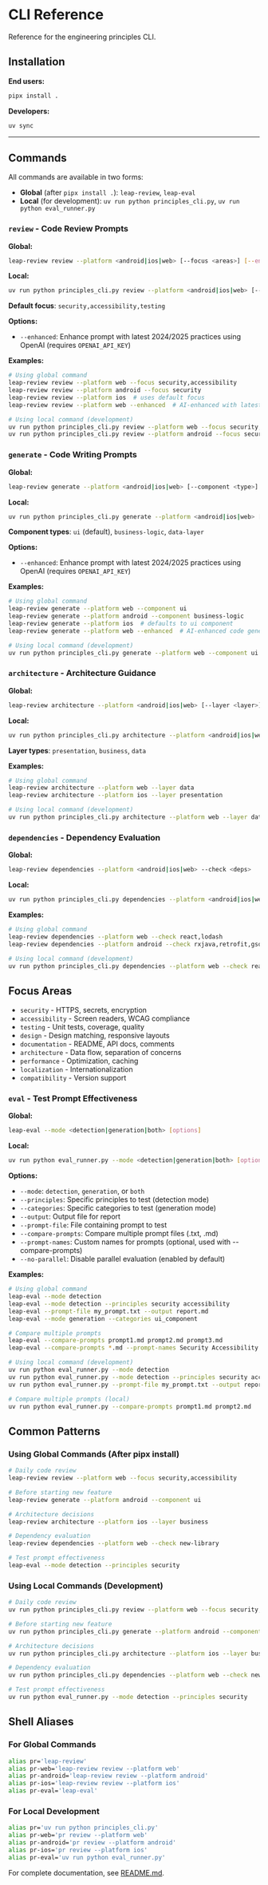 # CLI Reference

Reference for the engineering principles CLI.

## Installation

**End users:**

```bash
pipx install .
```

**Developers:**

```bash
uv sync
```

---

## Commands

All commands are available in two forms:

- **Global** (after `pipx install .`): `leap-review`, `leap-eval`
- **Local** (for development): `uv run python principles_cli.py`, `uv run python eval_runner.py`

### `review` - Code Review Prompts

**Global:**

```bash
leap-review review --platform <android|ios|web> [--focus <areas>] [--enhanced]
```

**Local:**

```bash
uv run python principles_cli.py review --platform <android|ios|web> [--focus <areas>] [--enhanced]
```

**Default focus**: `security,accessibility,testing`

**Options:**
- `--enhanced`: Enhance prompt with latest 2024/2025 practices using OpenAI (requires `OPENAI_API_KEY`)

**Examples:**

```bash
# Using global command
leap-review review --platform web --focus security,accessibility
leap-review review --platform android --focus security
leap-review review --platform ios  # uses default focus
leap-review review --platform web --enhanced  # AI-enhanced with latest patterns

# Using local command (development)
uv run python principles_cli.py review --platform web --focus security,accessibility
uv run python principles_cli.py review --platform android --focus security --enhanced
```

### `generate` - Code Writing Prompts

**Global:**

```bash
leap-review generate --platform <android|ios|web> [--component <type>] [--enhanced]
```

**Local:**

```bash
uv run python principles_cli.py generate --platform <android|ios|web> [--component <type>] [--enhanced]
```

**Component types**: `ui` (default), `business-logic`, `data-layer`

**Options:**
- `--enhanced`: Enhance prompt with latest 2024/2025 practices using OpenAI (requires `OPENAI_API_KEY`)

**Examples:**

```bash
# Using global command
leap-review generate --platform web --component ui
leap-review generate --platform android --component business-logic
leap-review generate --platform ios  # defaults to ui component
leap-review generate --platform web --enhanced  # AI-enhanced code generation prompt

# Using local command (development)
uv run python principles_cli.py generate --platform web --component ui --enhanced
```

### `architecture` - Architecture Guidance

**Global:**

```bash
leap-review architecture --platform <android|ios|web> [--layer <layer>]
```

**Local:**

```bash
uv run python principles_cli.py architecture --platform <android|ios|web> [--layer <layer>]
```

**Layer types**: `presentation`, `business`, `data`

**Examples:**

```bash
# Using global command
leap-review architecture --platform web --layer data
leap-review architecture --platform ios --layer presentation

# Using local command (development)
uv run python principles_cli.py architecture --platform web --layer data
```

### `dependencies` - Dependency Evaluation

**Global:**

```bash
leap-review dependencies --platform <android|ios|web> --check <deps>
```

**Local:**

```bash
uv run python principles_cli.py dependencies --platform <android|ios|web> --check <deps>
```

**Examples:**

```bash
# Using global command
leap-review dependencies --platform web --check react,lodash
leap-review dependencies --platform android --check rxjava,retrofit,gson

# Using local command (development)
uv run python principles_cli.py dependencies --platform web --check react,lodash
```

## Focus Areas

- `security` - HTTPS, secrets, encryption
- `accessibility` - Screen readers, WCAG compliance
- `testing` - Unit tests, coverage, quality
- `design` - Design matching, responsive layouts
- `documentation` - README, API docs, comments
- `architecture` - Data flow, separation of concerns
- `performance` - Optimization, caching
- `localization` - Internationalization
- `compatibility` - Version support

### `eval` - Test Prompt Effectiveness

**Global:**

```bash
leap-eval --mode <detection|generation|both> [options]
```

**Local:**

```bash
uv run python eval_runner.py --mode <detection|generation|both> [options]
```

**Options:**

- `--mode`: `detection`, `generation`, or `both`
- `--principles`: Specific principles to test (detection mode)
- `--categories`: Specific categories to test (generation mode)
- `--output`: Output file for report
- `--prompt-file`: File containing prompt to test
- `--compare-prompts`: Compare multiple prompt files (.txt, .md)
- `--prompt-names`: Custom names for prompts (optional, used with --compare-prompts)
- `--no-parallel`: Disable parallel evaluation (enabled by default)

**Examples:**

```bash
# Using global command
leap-eval --mode detection
leap-eval --mode detection --principles security accessibility
leap-eval --prompt-file my_prompt.txt --output report.md
leap-eval --mode generation --categories ui_component

# Compare multiple prompts
leap-eval --compare-prompts prompt1.md prompt2.md prompt3.md
leap-eval --compare-prompts *.md --prompt-names Security Accessibility General --output comparison.json

# Using local command (development)
uv run python eval_runner.py --mode detection
uv run python eval_runner.py --mode detection --principles security accessibility
uv run python eval_runner.py --prompt-file my_prompt.txt --output report.md

# Compare multiple prompts (local)
uv run python eval_runner.py --compare-prompts prompt1.md prompt2.md
```

## Common Patterns

### Using Global Commands (After pipx install)

```bash
# Daily code review
leap-review review --platform web --focus security,accessibility

# Before starting new feature
leap-review generate --platform android --component ui

# Architecture decisions
leap-review architecture --platform ios --layer business

# Dependency evaluation
leap-review dependencies --platform web --check new-library

# Test prompt effectiveness
leap-eval --mode detection --principles security
```

### Using Local Commands (Development)

```bash
# Daily code review
uv run python principles_cli.py review --platform web --focus security,accessibility

# Before starting new feature
uv run python principles_cli.py generate --platform android --component ui

# Architecture decisions
uv run python principles_cli.py architecture --platform ios --layer business

# Dependency evaluation
uv run python principles_cli.py dependencies --platform web --check new-library

# Test prompt effectiveness
uv run python eval_runner.py --mode detection --principles security
```

## Shell Aliases

### For Global Commands

```bash
alias pr='leap-review'
alias pr-web='leap-review review --platform web'
alias pr-android='leap-review review --platform android'
alias pr-ios='leap-review review --platform ios'
alias pr-eval='leap-eval'
```

### For Local Development

```bash
alias pr='uv run python principles_cli.py'
alias pr-web='pr review --platform web'
alias pr-android='pr review --platform android'
alias pr-ios='pr review --platform ios'
alias pr-eval='uv run python eval_runner.py'
```

For complete documentation, see [README.md](README.md).

